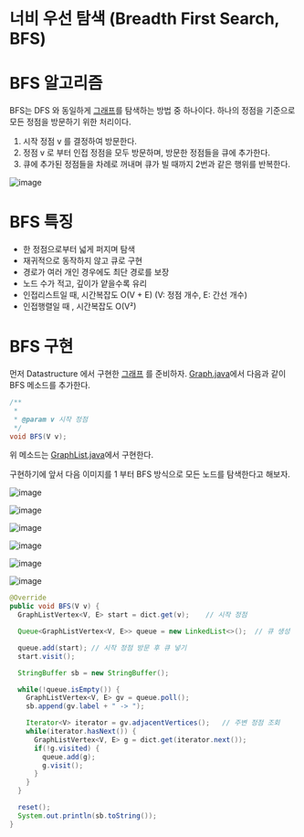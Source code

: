 너비 우선 탐색 (Breadth First Search, BFS)
==========================================

# BFS 알고리즘

BFS는 DFS 와 동일하게 [그래프](https://github.com/whdnjsdyd111/Data-Structure-Algorithm/tree/main/Data%20Structure/Graph%20%26%20Tree)를 탐색하는 방법 중 하나이다.
하나의 정점을 기준으로 모든 정점을 방문하기 위한 처리이다.

1. 시작 정점 v 를 결정하여 방문한다.
2. 정점 v 로 부터 인접 정점을 모두 방문하며, 방문한 정점들을 큐에 추가한다.
3. 큐에 추가된 정점들을 차례로 꺼내며 큐가 빌 때까지 2번과 같은 행위를 반복한다.

![image](https://camo.githubusercontent.com/112810e3604ad9d1f610776414f7ba9bb3d16facceb2078b8312da3072ba8e77/68747470733a2f2f772e6e616d752e6c612f732f316665393234363930336237386661653037353737623234336130623232373931653032636233393634306435636261616531306439383439333433623465613666313632613961363737613538393266626637383139616264346566373232316562643336303838343963666236363739333431316662356536343339353163336632633538623035313364323564336238343765363865663365666563613362653864666333633335616334303138373038613763666637313364303264)

# BFS 특징

- 한 정점으로부터 넓게 퍼지며 탐색
- 재귀적으로 동작하지 않고 큐로 구현
- 경로가 여러 개인 경우에도 최단 경로를 보장
- 노드 수가 적고, 깊이가 얕을수록 유리
- 인접리스트일 때, 시간복잡도 O(V + E) (V: 정점 개수, E: 간선 개수)
- 인접행렬일 때 , 시간복잡도 O(V²)

# BFS 구현

먼저 Datastructure 에서 구현한 [그래프](https://github.com/whdnjsdyd111/Data-Structure-Algorithm/tree/main/Data%20Structure/Graph%20%26%20Tree) 를 준비하자.
[Graph.java](https://github.com/whdnjsdyd111/Data-Structure-Algorithm/blob/main/Data%20Structure/Graph%20%26%20Tree/Graph.java)에서 다음과 같이 BFS 메소드를 추가한다.

```java
/**
 * 
 * @param v 시작 정점
 */
void BFS(V v);
```


위 메소드는 [GraphList.java](https://github.com/whdnjsdyd111/Data-Structure-Algorithm/blob/main/Data%20Structure/Graph%20%26%20Tree/GraphList%20%EA%B5%AC%ED%98%84.md)에서 구현한다.

구현하기에 앞서 다음 이미지를 1 부터 BFS 방식으로 모든 노드를 탐색한다고 해보자.

![image](https://user-images.githubusercontent.com/66655578/176192185-163c1cd7-634d-4878-a146-0e393cee33be.png)

![image](https://user-images.githubusercontent.com/66655578/176210792-39bc74ea-a000-436b-802e-3c36f335290d.png)

![image](https://user-images.githubusercontent.com/66655578/176211276-7858965c-ac26-4f14-8749-25f4872a8367.png)

![image](https://user-images.githubusercontent.com/66655578/176211432-6b094d04-7306-4dbb-9a6a-40715a60ecc5.png)

![image](https://user-images.githubusercontent.com/66655578/176211591-80c5bc05-b4f9-4967-b821-fe22d7d7231f.png)

![image](https://user-images.githubusercontent.com/66655578/176211658-fc40664f-794c-49ad-80ef-5ca2e96d602b.png)

```java
@Override
public void BFS(V v) {
  GraphListVertex<V, E> start = dict.get(v);	// 시작 정점

  Queue<GraphListVertex<V, E>> queue = new LinkedList<>();	// 큐 생성

  queue.add(start);	// 시작 정점 방문 후 큐 넣기
  start.visit();

  StringBuffer sb = new StringBuffer();

  while(!queue.isEmpty()) {
    GraphListVertex<V, E> gv = queue.poll();
    sb.append(gv.label + " -> ");

    Iterator<V> iterator = gv.adjacentVertices();	// 주변 정점 조회
    while(iterator.hasNext()) {
      GraphListVertex<V, E> g = dict.get(iterator.next());
      if(!g.visited) {
        queue.add(g);
        g.visit();
      }
    }
  }

  reset();
  System.out.println(sb.toString());
}
```
